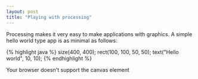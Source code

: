 ```yaml
---
layout: post
title: "Playing with processing"
---
```

Processing makes it very easy to make applications with graphics. 
A simple hello world type app is as minimal as follows:

{% highlight java %}
size(400, 400);
rect(100, 100, 50, 50);
text("Hello world", 10, 10);
{% endhighlight %}

<script src="https://cdnjs.cloudflare.com/ajax/libs/processing.js/1.4.8/processing.min.js"></script>
<script type="text/processing" data-processing-target="pjs">
size(400, 400);
rect(100, 100, 50, 50);
text("Hello world", 10, 20);
</script>
<canvas id="pjs">Your browser doesn't support the canvas element</canvas>